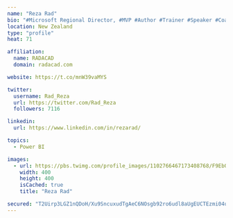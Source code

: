 ```yaml
---
name: "Reza Rad"
bio: "#Microsoft Regional Director, #MVP #Author #Trainer #Speaker #Coach #Consultant #PowerBI "
location: New Zealand
type: "profile"
heat: 71

affiliation:
  name: RADACAD
  domain: radacad.com

website: https://t.co/mnW39vaMYS

twitter:
  username: Rad_Reza
  url: https://twitter.com/Rad_Reza
  followers: 7116

linkedin:
  url: https://www.linkedin.com/in/rezarad/

topics:
  - Power BI

images:
  - url: https://pbs.twimg.com/profile_images/1102766467173408768/F9EbQENa_400x400.png
    width: 400
    height: 400
    isCached: true
    title: "Reza Rad"

secured: "T2Uirp3LGZ1nQDoH/Xu9SncuxudTgAeC6NOsgb92ro6udl8aUgEUCTEzmi04u8EZZ+vL/jWYXMCBxrIWERQipF/cdcEmA2k0EiuHCQiZpk4pL5+mYLYaz7ND1C+yvL3dukUx6AQPqjAAojeRi50aOWGgbXBBdA2ipgxhu66lhKbdFDPDrxp3IdjfurNrvNIbz4QVVdQiDAXUuFm711lS7LKkjUL3S/9CpNET7HoUUFqrWYL/ouzw6rHLdNTkBoiiTM2lUDLQDGbFtTP5fjok4qfr4Xxi7ZztQNHYb5uig2FJI4HV1CLaO+ptO/adBuJcYiSabrU+hSbpDuCDvoHqFCAzr2rDY/dvGKqmlVxI9HflU6tQV1p+VIKZ2sMMBobJnN5klhF+wJwD4dp1Hi7D3HC7ZomxdUNmwjLdK1yg1UM=;RmxnOh3FW/dUHqxFoFc+3w=="
---
```



